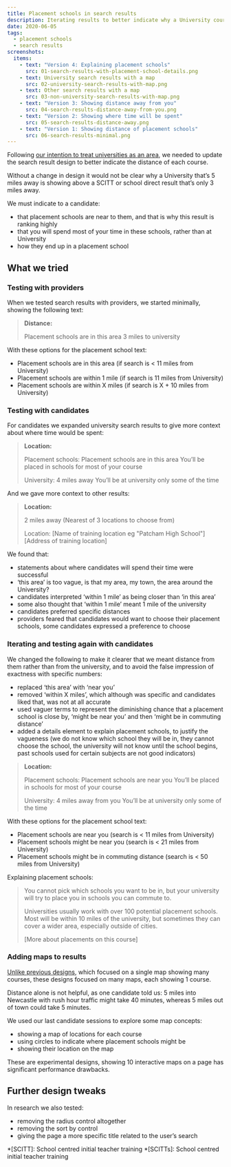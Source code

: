 ```yaml
---
title: Placement schools in search results
description: Iterating results to better indicate why a University course is near to a candidate and trying maps
date: 2020-06-05
tags:
  - placement schools
  - search results
screenshots:
  items:
    - text: "Version 4: Explaining placement schools"
      src: 01-search-results-with-placement-school-details.png
    - text: University search results with a map
      src: 02-university-search-results-with-map.png
    - text: Other search results with a map
      src: 03-non-university-search-results-with-map.png
    - text: "Version 3: Showing distance away from you"
      src: 04-search-results-distance-away-from-you.png
    - text: "Version 2: Showing where time will be spent"
      src: 05-search-results-distance-away.png
    - text: "Version 1: Showing distance of placement schools"
      src: 06-search-results-minimal.png
---
```


Following [our intention to treat universities as an area](/find-teacher-training/universities-as-an-area/), we needed to update the search result design to better indicate the distance of each course.

Without a change in design it would not be clear why a University that’s 5 miles away is showing above a SCITT or school direct result that’s only 3 miles away.

We must indicate to a candidate:

- that placement schools are near to them, and that is why this result is ranking highly
- that you will spend most of your time in these schools, rather than at University
- how they end up in a placement school

## What we tried

### Testing with providers

When we tested search results with providers, we started minimally, showing the following text:

> __Distance:__
>
> Placement schools are in this area
> 3 miles to university

With these options for the placement school text:

- Placement schools are in this area (if search is < 11 miles from University)
- Placement schools are within 1 mile (if search is 11 miles from University)
- Placement schools are within X miles (if search is X + 10 miles from University)

### Testing with candidates

For candidates we expanded university search results to give more context about where time would be spent:

> __Location:__
>
> Placement schools:
> Placement schools are in this area
> You’ll be placed in schools for most of your course
>
> University:
> 4 miles away
> You’ll be at university only some of the time

And we gave more context to other results:

> __Location:__
>
> 2 miles away
> (Nearest of 3 locations to choose from)
>
> Location:
> [Name of training location eg "Patcham High School"]
> [Address of training location]

We found that:

- statements about where candidates will spend their time were successful
- ‘this area’ is too vague, is that my area, my town, the area around the University?
- candidates interpreted ‘within 1 mile’ as being closer than ‘in this area’
- some also thought that ‘within 1 mile’ meant 1 mile of the university
- candidates preferred specific distances
- providers feared that candidates would want to choose their placement schools, some candidates expressed a preference to choose

### Iterating and testing again with candidates

We changed the following to make it clearer that we meant distance from them rather than from the university, and to avoid the false impression of exactness with specific numbers:

- replaced ‘this area’ with ‘near you’
- removed ‘within X miles’, which although was specific and candidates liked that, was not at all accurate
- used vaguer terms to represent the diminishing chance that a placement school is close by, ‘might be near you’ and then ‘might be in commuting distance’
- added a details element to explain placement schools, to justify the vagueness (we do not know which school they will be in, they cannot choose the school, the university will not know until the school begins, past schools used for certain subjects are not good indicators)

> __Location:__
>
> Placement schools:
> Placement schools are near you
> You’ll be placed in schools for most of your course
>
> University:
> 4 miles away from you
> You’ll be at university only some of the time

With these options for the placement school text:

- Placement schools are near you (search is < 11 miles from University)
- Placement schools might be near you (search is < 21 miles from University)
- Placement schools might be in commuting distance (search is < 50 miles from University)

Explaining placement schools:

> You cannot pick which schools you want to be in, but your university will try to place you in schools you can commute to.
>
> Universities usually work with over 100 potential placement schools. Most will be within 10 miles of the university, but sometimes they can cover a wider area, especially outside of cities.
>
> [More about placements on this course]

### Adding maps to results

[Unlike previous designs](/find-teacher-training/map-3/), which focused on a single map showing many courses, these designs focused on many maps, each showing 1 course.

Distance alone is not helpful, as one candidate told us: 5 miles into Newcastle with rush hour traffic might take 40 minutes, whereas 5 miles out of town could take 5 minutes.

We used our last candidate sessions to explore some map concepts:

- showing a map of locations for each course
- using circles to indicate where placement schools might be
- showing their location on the map

These are experimental designs, showing 10 interactive maps on a page has significant performance drawbacks.

## Further design tweaks

In research we also tested:

- removing the radius control altogether
- removing the sort by control
- giving the page a more specific title related to the user’s search

*[SCITT]: School centred initial teacher training
*[SCITTs]: School centred initial teacher training
